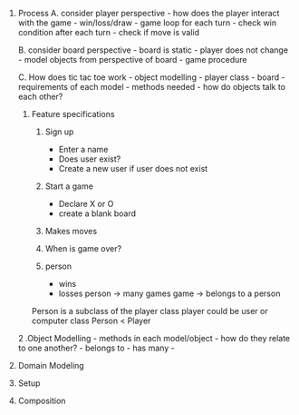 1. Process
	A. consider player perspective
		- how does the player interact with the game
		- win/loss/draw
		- game loop for each turn
		- check win condition after each turn
		- check if move is valid

	B. consider board perspective
		- board is static
		- player does not change
		- model objects from perspective of board
		- game procedure 

	C. How does tic tac toe work
		- object modelling
		- player class
		- board
		- requirements of each model
		- methods needed
		- how do objects talk to each other?


	 1. Feature specifications
		1. Sign up
			- Enter a name
			- Does user exist?
			- Create a new user if user does not exist
		2. Start a game
			- Declare X or O
			- create a blank board
	    3. Makes moves

	    4. When is game over?
	    5. person
	    	- wins
	    	- losses
	    person -> many games
	    game -> belongs to a person

	    Person is a subclass of the player class
		    player could be user or computer
		    class Person < Player

	 2 .Object Modelling
	 	- methods in each model/object
	 	- how do they relate to one another?
	 		- belongs to
	 		- has many
	 	- 
2. Domain Modeling

3. Setup

4. Composition
